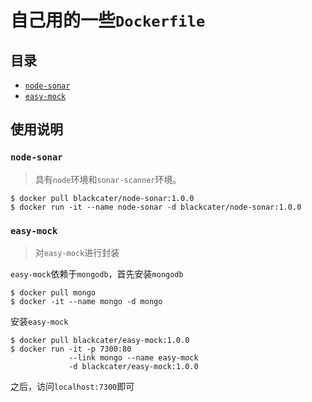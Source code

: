 
# 自己用的一些`Dockerfile`

## 目录

- [`node-sonar`]()
- [`easy-mock`]()

## 使用说明

### `node-sonar`

> 具有`node`环境和`sonar-scanner`环境。

```
$ docker pull blackcater/node-sonar:1.0.0
$ docker run -it --name node-sonar -d blackcater/node-sonar:1.0.0
```

### `easy-mock`

> 对`easy-mock`进行封装

`easy-mock`依赖于`mongodb`，首先安装`mongodb`

```
$ docker pull mongo
$ docker -it --name mongo -d mongo
```

安装`easy-mock`

```
$ docker pull blackcater/easy-mock:1.0.0
$ docker run -it -p 7300:80 
             --link mongo --name easy-mock 
             -d blackcater/easy-mock:1.0.0
```

之后，访问`localhost:7300`即可
